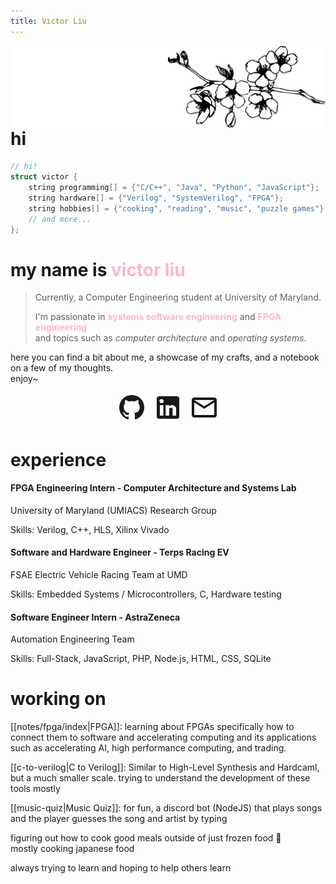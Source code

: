 ```yaml
---
title: Victor Liu
---
```

<img style="float: right" src="./assets/branch.svg" height="10%" max-height="200px" width="auto">  

# hi

```cpp
// hi!
struct victor {
	string programming[] = {"C/C++", "Java", "Python", "JavaScript"};
	string hardware[] = {"Verilog", "SystemVerilog", "FPGA"};
	string hobbies[] = {"cooking", "reading", "music", "puzzle games"};
	// and more...
};
```

<h1>my name is <span style="color:#ffb7c5">victor liu</span></h1>

> Currently, a Computer Engineering student at University of Maryland.  
> 
> I'm passionate in <span style="color:#ffb7c5"><b>systems software engineering</b></span> and <span style="color:#ffb7c5"><b>FPGA engineering</b></span>  
> and topics such as <span class="bw"><i>computer architecture</i></span> and <span class="bw"><i>operating systems</i></span>.

here you can find a bit about me, a showcase of my crafts, and a notebook on a few of my thoughts.  
enjoy~

<div style="display: flex; justify-content: center; gap: 10px;">
	<a href="https://github.com/notvictorl" target="_blank">
	    <svg xmlns="http://www.w3.org/2000/svg" width="48" height="48" viewBox="0 0 24 24" title="GitHub"><title>GitHub</title><path fill="currentColor" d="M12 2A10 10 0 0 0 2 12c0 4.42 2.87 8.17 6.84 9.5c.5.08.66-.23.66-.5v-1.69c-2.77.6-3.36-1.34-3.36-1.34c-.46-1.16-1.11-1.47-1.11-1.47c-.91-.62.07-.6.07-.6c1 .07 1.53 1.03 1.53 1.03c.87 1.52 2.34 1.07 2.91.83c.09-.65.35-1.09.63-1.34c-2.22-.25-4.55-1.11-4.55-4.92c0-1.11.38-2 1.03-2.71c-.1-.25-.45-1.29.1-2.64c0 0 .84-.27 2.75 1.02c.79-.22 1.65-.33 2.5-.33s1.71.11 2.5.33c1.91-1.29 2.75-1.02 2.75-1.02c.55 1.35.2 2.39.1 2.64c.65.71 1.03 1.6 1.03 2.71c0 3.82-2.34 4.66-4.57 4.91c.36.31.69.92.69 1.85V21c0 .27.16.59.67.5C19.14 20.16 22 16.42 22 12A10 10 0 0 0 12 2"/></svg>
	</a>
	<a href="https://linkedin.com/in/victorliu2" target="_blank">
	    <svg xmlns="http://www.w3.org/2000/svg" width="48" height="48" viewBox="0 0 24 24" title="LinkedIn"><title>LinkedIn</title><path fill="currentColor" d="M19 3a2 2 0 0 1 2 2v14a2 2 0 0 1-2 2H5a2 2 0 0 1-2-2V5a2 2 0 0 1 2-2zm-.5 15.5v-5.3a3.26 3.26 0 0 0-3.26-3.26c-.85 0-1.84.52-2.32 1.3v-1.11h-2.79v8.37h2.79v-4.93c0-.77.62-1.4 1.39-1.4a1.4 1.4 0 0 1 1.4 1.4v4.93zM6.88 8.56a1.68 1.68 0 0 0 1.68-1.68c0-.93-.75-1.69-1.68-1.69a1.69 1.69 0 0 0-1.69 1.69c0 .93.76 1.68 1.69 1.68m1.39 9.94v-8.37H5.5v8.37z"/></svg>
	</a>
	<a href="mailto:victorliu2@protonmail.com" target="_blank">
	    <svg xmlns="http://www.w3.org/2000/svg" width="48" height="48" viewBox="0 0 24 24" title="Email"><title>Email</title><path fill="currentColor" d="M22 6c0-1.1-.9-2-2-2H4c-1.1 0-2 .9-2 2v12c0 1.1.9 2 2 2h16c1.1 0 2-.9 2-2zm-2 0l-8 5l-8-5zm0 12H4V8l8 5l8-5z"/></svg>
	</a>
</div>

# experience

#### FPGA Engineering Intern - Computer Architecture and Systems Lab
University of Maryland (UMIACS) Research Group

Skills: Verilog, C++, HLS, Xilinx Vivado
#### Software and Hardware Engineer - Terps Racing EV
FSAE Electric Vehicle Racing Team at UMD

Skills: Embedded Systems / Microcontrollers, C, Hardware testing
#### Software Engineer Intern - AstraZeneca
Automation Engineering Team

Skills: Full-Stack, JavaScript, PHP, Node.js, HTML, CSS, SQLite
# working on

[[notes/fpga/index|FPGA]]: learning about FPGAs specifically how to connect them to software and accelerating computing and its applications such as accelerating AI, high performance computing, and trading.

[[c-to-verilog|C to Verilog]]: Similar to High-Level Synthesis and Hardcaml, but a much smaller scale. trying to understand the development of these tools mostly

[[music-quiz|Music Quiz]]: for fun, a discord bot (NodeJS) that plays songs and the player guesses the song and artist by typing

figuring out how to cook good meals outside of just frozen food 🍳  
mostly cooking japanese food

always trying to learn and hoping to help others learn